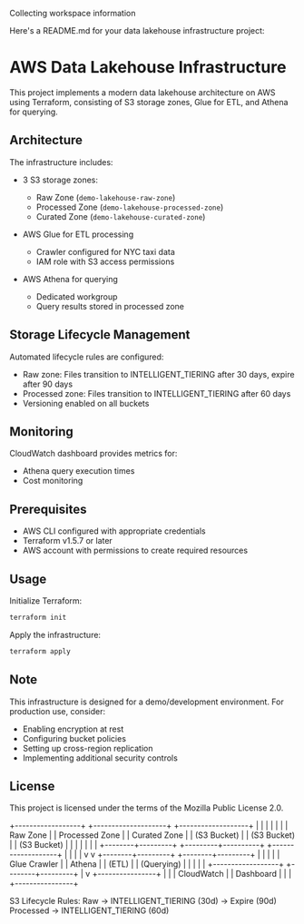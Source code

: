 Collecting workspace information

Here's a README.md for your data lakehouse infrastructure project:

# AWS Data Lakehouse Infrastructure

This project implements a modern data lakehouse architecture on AWS using Terraform, consisting of S3 storage zones, Glue for ETL, and Athena for querying.

## Architecture

The infrastructure includes:

- 3 S3 storage zones:
  - Raw Zone (`demo-lakehouse-raw-zone`)
  - Processed Zone (`demo-lakehouse-processed-zone`) 
  - Curated Zone (`demo-lakehouse-curated-zone`)

- AWS Glue for ETL processing
  - Crawler configured for NYC taxi data
  - IAM role with S3 access permissions

- AWS Athena for querying
  - Dedicated workgroup
  - Query results stored in processed zone

## Storage Lifecycle Management

Automated lifecycle rules are configured:

- Raw zone: Files transition to INTELLIGENT_TIERING after 30 days, expire after 90 days
- Processed zone: Files transition to INTELLIGENT_TIERING after 60 days
- Versioning enabled on all buckets

## Monitoring

CloudWatch dashboard provides metrics for:
- Athena query execution times
- Cost monitoring

## Prerequisites

- AWS CLI configured with appropriate credentials
- Terraform v1.5.7 or later
- AWS account with permissions to create required resources

## Usage

Initialize Terraform:
```sh
terraform init
```

Apply the infrastructure:
```sh
terraform apply
```

## Note

This infrastructure is designed for a demo/development environment. For production use, consider:

- Enabling encryption at rest
- Configuring bucket policies
- Setting up cross-region replication
- Implementing additional security controls

## License

This project is licensed under the terms of the Mozilla Public License 2.0.


+------------------+     +--------------------+     +-------------------+
|                  |     |                    |     |                   |
|   Raw Zone       |     |  Processed Zone    |     |   Curated Zone   |
| (S3 Bucket)      |     |   (S3 Bucket)      |     |   (S3 Bucket)    |
|                  |     |                    |     |                   |
+--------+---------+     +---------+----------+     +-------------------+
         |                         |
         |                         |
         v                         v
+--------+---------+     +--------+---------+
|                  |     |                  |
|  Glue Crawler    |     |     Athena      |
|  (ETL)          |     |   (Querying)     |
|                  |     |                  |
+------------------+     +--------+---------+
                                 |
                                 v
                        +----------------+
                        |                |
                        |   CloudWatch   |
                        |   Dashboard    |
                        |                |
                        +----------------+

S3 Lifecycle Rules:
Raw → INTELLIGENT_TIERING (30d) → Expire (90d)
Processed → INTELLIGENT_TIERING (60d)